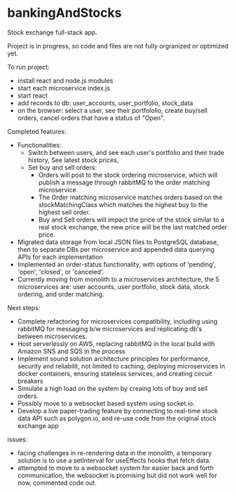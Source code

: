 # bankingAndStocks

Stock exchange full-stack app.

Project is in progress, so code and files are not fully orgranized or optimized yet.

To run project:

-  install react and node.js modules
-  start each microservice index.js
-  start react
-  add records to db: user_accounts, user_portfolio, stock_data
-  on the browser: select a user, see their portfololio, create buy/sell orders, cancel orders that have a status of "Open".

Completed features:

-  Functionalities: 
   -  Switch between users, and see each user's portfolio and their trade history, See latest stock prices, 
   - Set buy and sell orders:
      - Orders will post to the stock ordering microservice, which will publish a message through rabbitMQ to the order matching microservice.
      - The Order matching microservice matches orders based on the stockMatchingClass which matches the highest buy to the highest sell order.
      - Buy and Sell orders will impact the price of the stock similar to a real stock exchange, the new price will be the last matched order price.
-  Migrated data storage from local JSON files to PostgreSQL database, then to separate DBs per microservice and appended data querying APIs for each implementation
-  Implemented an order-status functionality, with options of 'pending', 'open', 'closed', or 'canceled'.
-  Currently moving from monolith to a microservices architecture, the 5 microservices are: user accounts, user portfolio, stock data, stock ordering, and order matching. 

Next steps:

-  Complete refactoring for microservices compatibility, including using rabbitMQ for messaging b/w microservices and replicating db's between microservices.
- Host serverlessly on AWS, replacing rabbitMQ in the local build with Amazon SNS and SQS in the process
-  Implement sound solution architecture principles for performance, security and reliabilit, not limited to caching, deploying microservices in docker containers, ensuring stateless services, and creating circuit breakers
-  Simulate a high load on the system by creaing lots of buy and sell orders.
-  Possibly move to a websocket based system using socket.io.
- Develop a live paper-trading feature by connecting to real-time stock data API such as polygon.io, and re-use code from the original stock exchange app

issues:

-  facing challenges in re-rendering data in the monolith, a temporary solution is to use a setInterval for useEffects hooks that fetch data.
-  attempted to move to a websocket system for easier back and forth communication, the websocket is promising but did not work well for now, commented code out.
